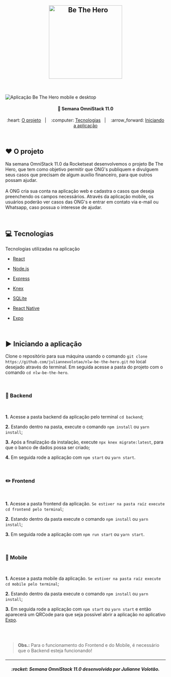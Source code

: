 <h2 align="center">
    <img alt="Be The Hero" src=".github/logo.svg" width="230px" />
</h2>

<br>

<p>
    <img alt="Aplicação Be The Hero mobile e desktop" src=".github/banner.jpg" >
</p>
<h4 align="center">
  🚀 Semana OmniStack 11.0
</h4>

<p align="center">
  
</p>

<p align="center">
  :heart: <a href="#heart-o-projeto">O projeto</a>&nbsp;&nbsp;&nbsp;|&nbsp;&nbsp;&nbsp;
  :computer: <a href="#computer-tecnologias">Tecnologias</a>&nbsp;&nbsp;&nbsp;|&nbsp;&nbsp;&nbsp;
  :arrow_forward: <a href="#arrow_forward-iniciando-a-aplicação"> Iniciando a aplicação </a>
    
</p>

<br>


## :heart: O projeto

Na semana OmniStack 11.0 da Rocketseat desenvolvemos o projeto Be The Hero, que tem como objetivo permitir que ONG's publiquem e divulguem seus casos que precisam de algum auxílio financeiro, para que outros possam ajudar. 
<br> <br>
A ONG cria sua conta na aplicação web e cadastra o casos que deseja preenchendo os campos necessários. 
Através da aplicação mobile, os usuários poderão ver casos das ONG's e entrar em contato via e-mail ou Whatsapp, caso possua o interesse de ajudar.

<br>

## :computer: Tecnologias

Tecnologias utilizadas na aplicação
- [React](https://reactjs.org)
- [Node.js](https://nodejs.org/en/)
- [Express](https://expressjs.com/pt-br/)
- [Knex](http://knexjs.org/)
- [SQLite](https://www.sqlite.org/index.html)

- [React Native](https://facebook.github.io/react-native/)
- [Expo](https://expo.io/)

<br>

## :arrow_forward: Iniciando a aplicação

Clone o repositório para sua máquina usando o comando `git clone https://github.com/juliannevolotao/nlw-be-the-hero.git` no local desejado através do terminal. Em seguida acesse a pasta do projeto com o comando `cd nlw-be-the-hero`.

<br> 

### :game_die: Backend 

<br>

**1.** Acesse a pasta backend da aplicação pelo terminal `cd backend`;

**2.** Estando dentro na pasta, execute o comando `npm install` ou `yarn install`;

**3.** Após a finalização da instalação, execute `npx knex migrate:latest`, para que o banco de dados possa ser criado;

**4.** Em seguida rode a aplicação com `npm start` ou `yarn start`.

<br> 

### :pencil2: Frontend

<br> 

**1.** Acesse a pasta frontend da aplicação. `Se estiver na pasta raíz execute cd frontend pelo terminal`;

**2.** Estando dentro da pasta execute o comando `npm install` ou `yarn install`;

**3.** Em seguida rode a aplicação com `npm run start` ou `yarn start`.

<br> 

### :iphone: Mobile 

<br>

**1.** Acesse a pasta mobile da aplicação. `Se estiver na pasta raíz execute cd mobile pelo terminal`;

**2.** Estando dentro da pasta execute o comando `npm install` ou `yarn install`;

**3.** Em seguida rode a aplicação com `npm start` ou `yarn start` e então aparecerá um QRCode para que seja possível abrir a aplicação no aplicativo [Expo](https://expo.io/).

<br>
<br>


> **Obs.:** Para o funcionamento do Frontend e do Mobile, é necessário que o Backend esteja funcionando!


<h4>

___


<h5 align="center">
  :rocket: Semana OmniStack 11.0 desenvolvida por Julianne Volotão.
</h5>

